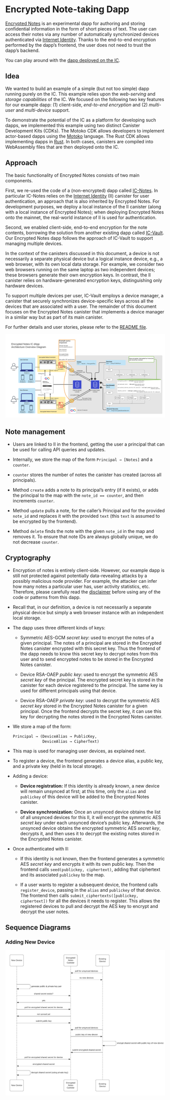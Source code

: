 # Encrypted Note-taking Dapp

[Encrypted Notes](https://github.com/dfinity/examples/tree/master/motoko/encrypted-notes-dapp) is an experimental dapp for authoring and storing confidential information in the form of short pieces of text. The user can access their notes via any number of automatically synchronized devices authenticated via [Internet Identity](https://smartcontracts.org/docs/ic-identity-guide/what-is-ic-identity.html). Thanks to the end-to-end encryption performed by the dapp’s frontend, the user does not need to trust the dapp’s backend.

You can play around with the [dapp deployed on the IC](https://cvhrw-2yaaa-aaaaj-aaiqa-cai.ic0.app/).

## Idea

We wanted to build an example of a simple (but not too simple) dapp running purely on the IC. This example relies upon the *web-serving* and *storage capabilities* of the IC. We focused on the following two key features for our example dapp: (1) client-side, *end-to-end encryption* and (2) *multi-user* and *multi-device* support.

To demonstrate the potential of the IC as a platform for developing such dapps, we implemented this example using two distinct Canister Development Kits (CDKs). The Motoko CDK allows developers to implement actor-based dapps using the [Motoko](https://smartcontracts.org/docs/language-guide/motoko.html) language. The Rust CDK allows implementing dapps in [Rust](https://smartcontracts.org/docs/rust-guide/rust-intro.html). In both cases, canisters are compiled into WebAssembly files that are then deployed onto the IC.

## Approach

The basic functionality of Encrypted Notes consists of two main components.

First, we re-used the code of a (non-encrypted) dapp called [IC-Notes](https://github.com/pattad/ic_notes). In particular IC-Notes relies on the [Internet Identity](https://smartcontracts.org/docs/ic-identity-guide/auth-how-to.html) (II) canister for user authentication, an approach that is also inherited by Encrypted Notes. For development purposes, we deploy a local instance of the II canister (along with a local instance of Encrypted Notes); when deploying Encrypted Notes onto the mainnet, the real-world instance of II is used for authentication.

Second, we enabled client-side, end-to-end encryption for the note contents, borrowing the solution from another existing dapp called [IC-Vault](https://github.com/timohanke/icvault). Our Encrypted Notes dapp follows the approach of IC-Vault to support managing multiple devices.

In the context of the canisters discussed in this document, a device is not necessarily a separate physical device but a logical instance device, e.g., a web browser, with its own local data storage. For example, we consider two web browsers running on the same laptop as two independent devices; these browsers generate their own encryption keys. In contrast, the II canister relies on hardware-generated encryption keys, distinguishing only hardware devices.

To support multiple devices per user, IC-Vault employs a device manager, a canister that securely synchronizes device-specific keys across all the devices that are associated with a user. The remainder of this document focuses on the Encrypted Notes canister that implements a device manager in a similar way but as part of its main canister.

For further details and user stories, please refer to the [README file](https://github.com/dfinity/examples/blob/master/motoko/encrypted-notes-dapp/README.md).

![High-level architecture overview diagram of the Encrypted Notes dapp](images/encrypted-notes-arch.png)

## Note management

-   Users are linked to II in the frontend, getting the user a principal that can be used for calling API queries and updates.

-   Internally, we store the map of the form `Principal → [Notes]` and a `counter`.

-   `counter` stores the number of notes the canister has created (across all principals).

-   Method `create` adds a note to its principal’s entry (if it exists), or adds the principal to the map with the `note_id == counter`, and then increments `counter`.

-   Method `update` pulls a note, for the caller’s Principal and for the provided `note_id` and replaces it with the provided `text` (this `text` is assumed to be encrypted by the frontend).

-   Method `delete` finds the note with the given `note_id` in the map and removes it. To ensure that note IDs are always globally unique, we do not decrease `counter`.

## Cryptography

-   Encryption of notes is entirely client-side. However, our example dapp is still not protected against potentially data-revealing attacks by a possibly malicious node provider. For example, the attacker can infer how many notes a particular user has, user activity statistics, etc. Therefore, please carefully read the [disclaimer](https://github.com/dfinity/examples/blob/master/motoko/encrypted-notes-dapp/README.md#disclaimer-please-read-carefully) before using any of the code or patterns from this dapp.

-   Recall that, in our definition, a device is not necessarily a separate physical device but simply a web browser instance with an independent local storage.

-   The dapp uses three different kinds of keys:

    -   Symmetric AES-GCM *secret key*: used to encrypt the notes of a given principal. The notes of a principal are stored in the Encrypted Notes canister encrypted with this secret key. Thus the frontend of the dapp needs to know this secret key to decrypt notes from this user and to send encrypted notes to be stored in the Encrypted Notes canister.

    -   Device RSA-OAEP *public key*: used to encrypt the symmetric AES *secret key* of the principal. The encrypted secret key is stored in the canister for each device registered to the principal. The same key is used for different principals using that device.

    -   Device RSA-OAEP *private key*: used to decrypt the symmetric AES *secret key* stored in the Encrypted Notes canister for a given principal. Once the frontend decrypts the secret key, it can use this key for decrypting the notes stored in the Encrypted Notes canister.

-   We store a map of the form:

        Principal → (DeviceAlias → PublicKey,
                     DeviceAlias → CipherText)

-   This map is used for managing user devices, as explained next.

-   To register a device, the frontend generates a device alias, a public key, and a private key (held in its local storage).

-   Adding a device:

    -   **Device registration:** If this identity is already known, a new device will remain unsynced at first; at this time, only the `alias` and `publickey` of this device will be added to the Encrypted Notes canister.

    -   **Device synchronization:** Once an unsynced device obtains the list of all unsynced devices for this II, it will encrypt the symmetric AES *secret key* under each unsynced device’s public key. Afterwards, the unsynced device obtains the encrypted symmetric AES *secret key*, decrypts it, and then uses it to decrypt the existing notes stored in the Encrypted Notes canister.

-   Once authenticated with II:

    -   If this identity is not known, then the frontend generates a symmetric AES *secret key* and encrypts it with its own public key. Then the frontend calls `seed(publickey, ciphertext)`, adding that ciphertext and its associated `publickey` to the map.

    -   If a user wants to register a subsequent device, the frontend calls `register_device`, passing in the `alias` and `publickey` of that device. The frontend then calls `submit_ciphertexts([publickey, ciphertext])` for all the devices it needs to register. This allows the registered devices to pull and decrypt the AES key to encrypt and decrypt the user notes.

## Sequence Diagrams

### Adding New Device

![UML sequence diagram showing device registration and synchronization](images/encrypted-notes-seq.png)
